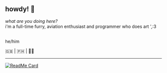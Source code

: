 ## howdy! 🐾

*what are you doing here?*<br>
i'm a full-time furry, aviation enthusiast and programmer who does art ',:3<br>
<br>

he/him

🇬🇧 | 🇵🇭 | 🏳️‍🌈

---

[![ReadMe Card](https://github-readme-stats.vercel.app/api/pin/?username=magicalbunny31&repo=discord-bun-bot-public)](https://github.com/anuraghazra/github-readme-stats)
